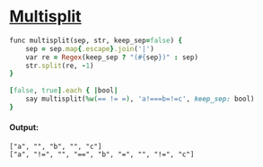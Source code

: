 [1]: http://rosettacode.org/wiki/Multisplit

# [Multisplit][1]

```ruby
func multisplit(sep, str, keep_sep=false) {
    sep = sep.map{.escape}.join('|')
    var re = Regex(keep_sep ? "(#{sep})" : sep)
    str.split(re, -1)
}
 
[false, true].each { |bool|
    say multisplit(%w(== != =), 'a!===b=!=c', keep_sep: bool)
}
```

#### Output:
```
["a", "", "b", "", "c"]
["a", "!=", "", "==", "b", "=", "", "!=", "c"]
```
